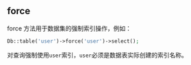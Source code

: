 ## force

force 方法用于数据集的强制索引操作，例如：

```php
Db::table('user')->force('user')->select();
```

对查询强制使用`user`索引，`user`必须是数据表实际创建的索引名称。



